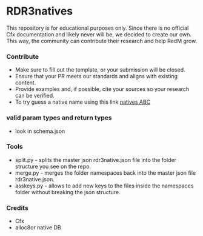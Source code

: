 # RDR3natives
This repository is for educational purposes only.
Since there is no official Cfx documentation and likely never will be, we decided to create our own. This way, the community can contribute their research and help RedM grow.

### Contribute

- Make sure to fill out the template, or your submission will be closed.
- Ensure that your PR meets our standards and aligns with existing content.
- Provide examples and, if possible, cite your sources so your research can be verified.
- To try guess a native name using this link [natives ABC](https://gist.github.com/fingaweg/2a7653c73daf985f73667e9c424cb624)

### valid param types and return types
- look in schema.json

### Tools
- split.py - splits the master json rdr3native.json file into the folder structure you see on the repo.
- merge.py - merges the folder namespaces back into the master json file rdr3native.json.
- asskeys.py - allows to add new keys to the files inside the namespaces folder without breaking the json structure.

### Credits
- Cfx 
- alloc8or native DB
